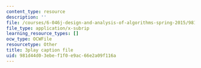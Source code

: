 ```yaml
---
content_type: resource
description: ''
file: /courses/6-046j-design-and-analysis-of-algorithms-spring-2015/981d44d03ebef1f0e9ac66e2a09f116a_C6EWVBNCxsc.srt
file_type: application/x-subrip
learning_resource_types: []
ocw_type: OCWFile
resourcetype: Other
title: 3play caption file
uid: 981d44d0-3ebe-f1f0-e9ac-66e2a09f116a
---
```

